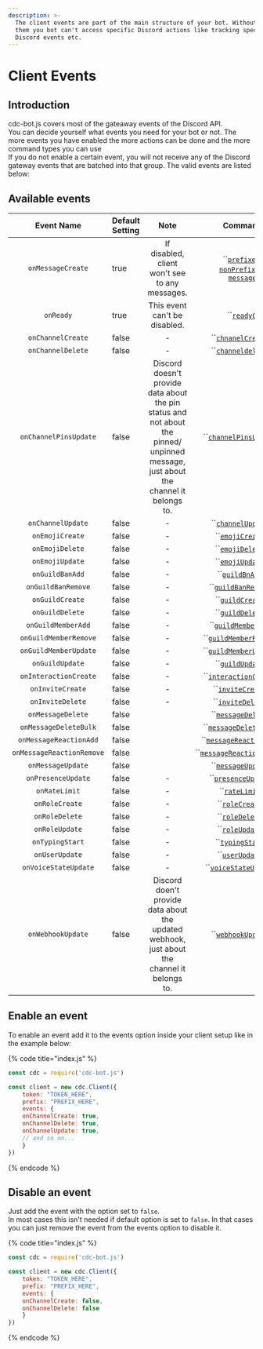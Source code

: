 ```yaml
---
description: >-
  The client events are part of the main structure of your bot. Without enabling
  them you bot can't access specific Discord actions like tracking special
  Discord events etc.
---
```


# Client Events

## Introduction

cdc-bot.js covers most of the gateaway events of the Discord API.  
You can decide yourself what events you need for your bot or not. The more events you have enabled the more actions can be done and the more command types you can use  
If you do not enable a certain event, you will not receive any of the Discord gateway events that are batched into that group. The valid events are listed below:

## Available events

| Event Name | Default Setting | Note | Command Types: |
| :---: | :--- | :---: | :---: |
| `onMessageCreate` | true | If disabled, client won't see to any messages. | \`\`[`prefixedCommand`](../command-types/prefixedcommand.md), [`nonPrefixedCommand`](../command-types/nonprefixedcommand.md), [`messageCommand`](../command-types/messagecommand.md) |
| `onReady` | true | This event can't be disabled. | \`\`[`readyCommand`](../command-types/readycommand.md)\`\` |
| `onChannelCreate` | false | - | \`\`[`chnanelCreateCommand`](../command-types/channelcreatecommand.md)\`\` |
| `onChannelDelete` | false | - | \`\`[`channeldeleteCommand`](../command-types/channeldeletecommand.md)\`\` |
| `onChannelPinsUpdate` | false | Discord doesn't provide data about the pin status and not about the pinned/ unpinned message, just about the channel it belongs to. | \`\`[`channelPinsUpdateCommand`](../command-types/channelpinsupdatecommand.md)\`\` |
| `onChannelUpdate` | false | - | \`\`[`channelUpdateCommand`](../command-types/channelupdatecommand.md)\`\` |
| `onEmojiCreate` | false | - | \`\`[`emojiCreateCommand`](../command-types/emojicreatecommand.md)\`\` |
| `onEmojiDelete` | false | - | \`\`[`emojiDeleteComamnd`](../command-types/emojideletecommand.md)\`\` |
| `onEmojiUpdate` | false | - | \`\`[`emojiUpdateCommand`](../command-types/emojiupdatecommand.md)\`\` |
| `onGuildBanAdd` | false | - | \`\`[`guildBnAddCommand`](../command-types/guildbanaddcommand.md)\`\` |
| `onGuildBanRemove` | false | - | \`\`[`guildBanRemoveCommand`](../command-types/guildbanremovecommand.md)\`\` |
| `onGuildCreate` | false | - | \`\`[`guildCreateCommand`](../command-types/guildcreatecommand.md)\`\` |
| `onGuildDelete` | false | - | \`\`[`guildDeleteCommand`](../command-types/guilddeletecommand.md)\`\` |
| `onGuildMemberAdd` | false | - | \`\`[`guildMemberAddCommand`](../command-types/guildmemberaddcommand.md)\`\` |
| `onGuildMemberRemove` | false | - | \`\`[`guildMemberRemoveCommand`](../command-types/guildmemberremovecommand.md)\`\` |
| `onGuildMemberUpdate` | false | - | \`\`[`guildMemberUpdateCommand`](../command-types/guildmemberupdatecommand.md)\`\` |
| `onGuildUpdate` | false | - | \`\`[`guildUpdateCommand`](../command-types/guildupdatecommand.md)\`\` |
| `onInteractionCreate` | false | - | \`\`[`interactionCreateCommand`](../command-types/interactioncreatecommand.md)\`\` |
| `onInviteCreate` | false | - | \`\`[`inviteCreateCommand`](../command-types/invitecreatecommand.md)\`\` |
| `onInviteDelete` | false | - | \`\`[`inviteDeleteCommand`](../command-types/invitedeletecommand.md)\`\` |
| `onMessageDelete` | false |  | \`\`[`messageDeleteCommand`](../command-types/messagedeletecommand.md)\`\` |
| `onMessageDeleteBulk` | false |  | \`\`[`messageDeleteBulkCommand`](../command-types/messagedeletebulkcommand.md)\`\` |
| `onMessageReactionAdd` | false |  | \`\`[`messageReactionAddCommand`](../command-types/messagereactionaddcommand.md)\`\` |
| `onMessageReactionRemove` | false |  | \`\`[`messageReactionRemoveCommand`](../command-types/messagereactionremovecommand.md)\`\` |
| `onMessageUpdate` | false |  | \`\`[`messageUpdateCommand`](../command-types/messageupdatecommand.md)\`\` |
| `onPresenceUpdate` | false | - | \`\`[`presenceUpdateCommand`](../command-types/presenceupdatecommand.md)\`\` |
| `onRateLimit` | false | - | \`\`[`rateLimitCommand`](../command-types/ratelimitcommand.md)\`\` |
| `onRoleCreate` | false | - | \`\`[`roleCreateCommand`](../command-types/rolecreatecommand.md)\`\` |
| `onRoleDelete` | false | - | \`\`[`roleDeleteComamnd`](../command-types/roledeletecommand.md)\`\` |
| `onRoleUpdate` | false | - | \`\`[`roleUpdateCommand`](../command-types/roleupdatecommand.md)\`\` |
| `onTypingStart` | false | - | \`\`[`typingStartCommand`](../command-types/typingstartcommand.md)\`\` |
| `onUserUpdate` | false | - | \`\`[`userUpdateCommand`](../command-types/userupdatecommand.md)\`\` |
| `onVoiceStateUpdate` | false | - | \`\`[`voiceStateUpdateCommand`](../command-types/voicestateupdatecommand.md)\`\` |
| `onWebhookUpdate` | false | Discord doen't provide data about the updated webhook, just about the channel it belongs to. | \`\`[`webhookUpdateCommand`](../command-types/webhookupdatecommand.md)\`\` |

## Enable an event

To enable an event add it to the events option inside your client setup like in the example below:

{% code title="index.js" %}
```javascript
const cdc = require('cdc-bot.js')

const client = new cdc.Client({
    token: "TOKEN_HERE",
    prefix: "PREFIX_HERE",
    events: {
    onChannelCreate: true,
    onChannelDelete: true,
    onChannelUpdate: true,
    // and so on...
    }
})
```
{% endcode %}

## Disable an event

Just add the event with the option set to `false`.  
In most cases this isn't needed if default option is set to `false`. In that cases you can just remove the event from the events option to disable it.

{% code title="index.js" %}
```javascript
const cdc = require('cdc-bot.js')

const client = new cdc.Client({
    token: "TOKEN_HERE",
    prefix: "PREFIX_HERE",
    events: {
    onChannelCreate: false,
    onChannelDelete: false
    }
})
```
{% endcode %}

